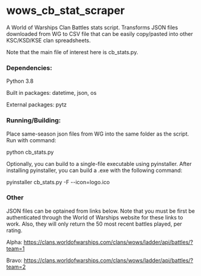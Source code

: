 # wows_cb_stat_scraper
A World of Warships Clan Battles stats script.  Transforms JSON files downloaded from WG to CSV file that can be easily copy/pasted into other KSC/KSD/KSE clan spreadsheets.

Note that the main file of interest here is cb_stats.py.  



### Dependencies:
Python 3.8

Built in packages: datetime, json, os

External packages: pytz

### Running/Building:
Place same-season json files from WG into the same folder as the script.  Run with command: 

python cb_stats.py 


Optionally, you can build to a single-file executable using pyinstaller.  After installing pyinstaller, you can build a .exe with the following command: 

pyinstaller cb_stats.py -F --icon=logo.ico

### Other
JSON files can be optained from links below.  Note that you must be first be authenticated through the World of Warships website for these links to work.  Also, they will only return the 50 most recent battles played, per rating. 

Alpha: https://clans.worldofwarships.com/clans/wows/ladder/api/battles/?team=1

Bravo: https://clans.worldofwarships.com/clans/wows/ladder/api/battles/?team=2

